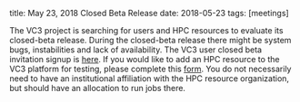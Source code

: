 title: May 23, 2018 Closed Beta Release
date: 2018-05-23
tags: [meetings]

The VC3 project is searching for users and HPC resources to evaluate its closed-beta release. During the closed-beta release there might be system bugs, 
instabilities and lack of availability. 
The VC3 user closed beta invitation signup is [here](http://bit.ly/vc3-signup). 
If you would like to add an HPC resource to the VC3 platform for testing, please complete this [form](http://bit.ly/vc3-new-resource). 
You do not necessarily need to have an institutional affiliation with the HPC resource organization, but should have an allocation to run jobs there.


